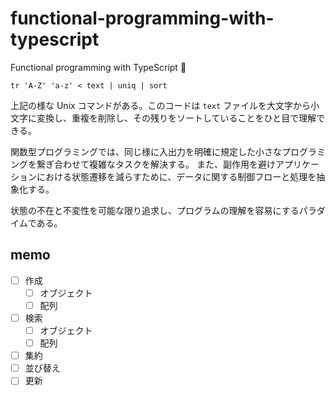# functional-programming-with-typescript
Functional programming with TypeScript 💊

```
tr 'A-Z' 'a-z' < text | uniq | sort
```

上記の様な Unix コマンドがある。このコードは `text` ファイルを大文字から小文字に変換し、重複を削除し、その残りをソートしていることをひと目で理解できる。

関数型プログラミングでは、同じ様に入出力を明確に規定した小さなプログラミングを繋ぎ合わせて複雑なタスクを解決する。
また、副作用を避けアプリケーションにおける状態遷移を減らすために、データに関する制御フローと処理を抽象化する。

状態の不在と不変性を可能な限り追求し、プログラムの理解を容易にするパラダイムである。

## memo
- [ ] 作成
  - [ ] オブジェクト
  - [ ] 配列
- [ ] 検索
  - [ ] オブジェクト
  - [ ] 配列
- [ ] 集約
- [ ] 並び替え
- [ ] 更新
